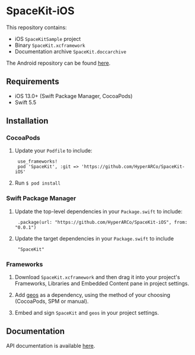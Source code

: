 # SpaceKit-iOS

This repository contains: 
* iOS `SpaceKitSample` project 
* Binary `SpaceKit.xcframework`
* Documentation archive `SpaceKit.doccarchive`

The Android repository can be found [here](https://github.com/HyperARCo/SpaceKit-Android).

## Requirements

* iOS 13.0+ (Swift Package Manager, CocoaPods)
* Swift 5.5

## Installation

### CocoaPods

1. Update your `Podfile` to include:

        use_frameworks!
        pod 'SpaceKit', :git => 'https://github.com/HyperARCo/SpaceKit-iOS'

2. Run `$ pod install`

### Swift Package Manager

1. Update the top-level dependencies in your `Package.swift` to include:

        .package(url: "https://github.com/HyperARCo/SpaceKit-iOS", from: "0.0.1")

2. Update the target dependencies in your `Package.swift` to include

        "SpaceKit"

### Frameworks

1. Download `SpaceKit.xcframework` and then drag it into your project's Frameworks, Libraries and Embedded Content pane in project settings.

2. Add [geos](https://github.com/GEOSwift/geos) as a dependency, using the method of your choosing (CocoaPods, SPM or manual).

3. Embed and sign `SpaceKit` and `geos` in your project settings. 

## Documentation

API documentation is available [here](https://HyperARCo.github.io/SpaceKit-iOS/documentation/spacekit/).
